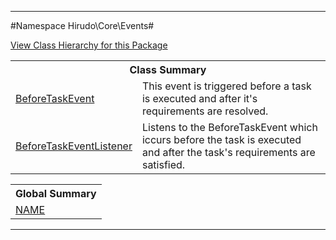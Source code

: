 

- - -

#Namespace Hirudo\Core\Events#

<div><a href='https://github.com/JeyDotC/Hirudo-docs/tree/master/hirudo/core/events/package-tree.md'>View Class Hierarchy for this Package</a></div>

<table class="title">
<tr><th colspan="2" class="title">Class Summary</th></tr>
<tr><td class="name"><a href="https://github.com/JeyDotC/Hirudo-docs/blob/master/Hirudo/Core/Events/BeforeTaskEvent.md">BeforeTaskEvent</a></td><td class="description">This event is triggered before a task is executed and after it's requirements
are resolved.</td></tr>
<tr><td class="name"><a href="https://github.com/JeyDotC/Hirudo-docs/blob/master/Hirudo/Core/Events/BeforeTaskEventListener.md">BeforeTaskEventListener</a></td><td class="description">Listens to the BeforeTaskEvent which iccurs before the task is executed and after
the task's requirements are satisfied.</td></tr>
</table>

<table class="title">
<tr><th colspan="2" class="title">Global Summary</th></tr>
<tr><td class="name"><a href="package-globals.md#NAME">NAME</a></td><td class="description"></td></tr>
</table>

- - -

